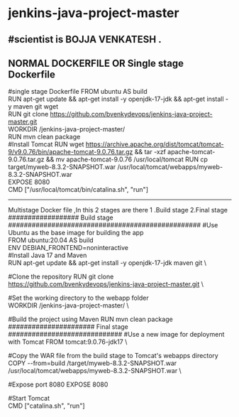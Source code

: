 # jenkins-java-project-master
#scientist is BOJJA VENKATESH .
--------------------------------------------------------------------------
NORMAL DOCKERFILE OR Single stage Dockerfile
-----------------------------------------------------------------------------
#single stage Dockerfile
FROM ubuntu AS build              \
RUN apt-get update && apt-get install -y openjdk-17-jdk && apt-get install -y maven git wget       \
RUN git clone https://github.com/bvenkydevops/jenkins-java-project-master.git   \
WORKDIR  /jenkins-java-project-master/           \
RUN mvn clean package              \
#Install Tomcat
RUN wget https://archive.apache.org/dist/tomcat/tomcat-9/v9.0.76/bin/apache-tomcat-9.0.76.tar.gz &&
tar -xzf apache-tomcat-9.0.76.tar.gz &&
mv apache-tomcat-9.0.76 /usr/local/tomcat
RUN cp target/myweb-8.3.2-SNAPSHOT.war /usr/local/tomcat/webapps/myweb-8.3.2-SNAPSHOT.war               \
EXPOSE 8080         \
CMD ["/usr/local/tomcat/bin/catalina.sh", "run"]

----------------------------------------------------------------------------------------
Multistage Docker file ,In this 2 stages are there 1 .Build stage 2.Final stage
################## Build stage ################################################# #Use Ubuntu as the base image for building the app  \
FROM ubuntu:20.04 AS build           \
ENV DEBIAN_FRONTEND=noninteractive    \
#Install Java 17 and Maven               \
RUN apt-get update &&
apt-get install -y openjdk-17-jdk maven git \

#Clone the repository
RUN git clone https://github.com/bvenkydevops/jenkins-java-project-master.git \

#Set the working directory to the webapp folder      \
WORKDIR  /jenkins-java-project-master/    \

#Build the project using Maven
RUN mvn clean package             \
###################### Final stage #############################
#Use a new image for deployment with Tomcat
FROM tomcat:9.0.76-jdk17 \

#Copy the WAR file from the build stage to Tomcat's webapps directory
COPY --from=build /target/myweb-8.3.2-SNAPSHOT.war /usr/local/tomcat/webapps/myweb-8.3.2-SNAPSHOT.war  \

#Expose port 8080
EXPOSE 8080          

#Start Tomcat  \
CMD ["catalina.sh", "run"]
